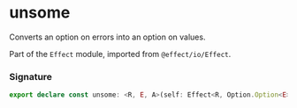 # unsome

Converts an option on errors into an option on values.

Part of the `Effect` module, imported from `@effect/io/Effect`.

### Signature

```typescript
export declare const unsome: <R, E, A>(self: Effect<R, Option.Option<E>, A>) => Effect<R, E, Option.Option<A>>
```
